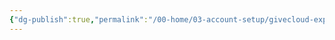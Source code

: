 ```yaml
---
{"dg-publish":true,"permalink":"/00-home/03-account-setup/givecloud-express/boarding-tool/"}
---
```



